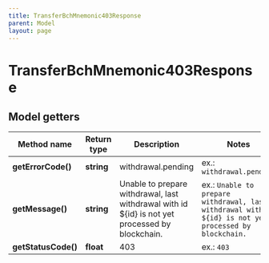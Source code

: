 ```yaml
---
title: TransferBchMnemonic403Response
parent: Model
layout: page
---
```


# TransferBchMnemonic403Response

## Model getters

Method name | Return type | Description | Notes
------------ | ------------- | ------------- | -------------
**getErrorCode()** | **string** | withdrawal.pending | ex.: `withdrawal.pending`
**getMessage()** | **string** | Unable to prepare withdrawal, last withdrawal with id ${id} is not yet processed by blockchain. | ex.: `Unable to prepare withdrawal, last withdrawal with id ${id} is not yet processed by blockchain.`
**getStatusCode()** | **float** | 403 | ex.: `403`

